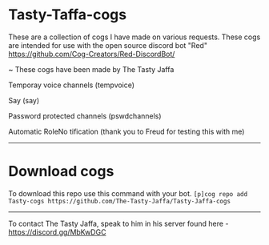 # Tasty-Taffa-cogs
These are a collection of cogs I have made on various requests. These cogs are intended for use with the open source discord bot "Red" https://github.com/Cog-Creators/Red-DiscordBot/

~ These cogs have been made by The Tasty Jaffa

Temporay voice channels (tempvoice)
 
Say (say)

Password protected channels (pswdchannels)

Automatic RoleNo tification (thank you to Freud for testing this with me)
 
***

# Download cogs
To download this repo use this command with your bot.
```[p]cog repo add Tasty-cogs https://github.com/The-Tasty-Jaffa/Tasty-Jaffa-cogs```


*** 
 
To contact The Tasty Jaffa, speak to him in his server found here - https://discord.gg/MbKwDGC
